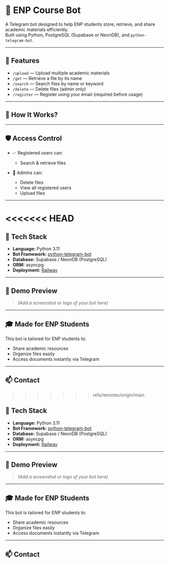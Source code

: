 # 🤖 ENP Course Bot

A Telegram bot designed to help ENP students store, retrieve, and share academic materials efficiently.  
Built using Python, PostgreSQL (Supabase or NeonDB), and `python-telegram-bot`.

---

## 📌 Features

- `/upload` — Upload multiple academic materials  
- `/get` — Retrieve a file by its name  
- `/search` — Search files by name or keyword  
- `/delete` — Delete files (admin only)  
- `/register` — Register using your email (required before usage)

---

## 🧠 How It Works?


---

## 🛡️ Access Control

- ✅ Registered users can:

  - Search & retrieve files  

- 🔐 Admins can:  
  - Delete files  
  - View all registered users  
  - Upload files 
---
<<<<<<< HEAD
=======

## 🚀 Tech Stack

- **Language:** Python 3.11  
- **Bot Framework:** [python-telegram-bot](https://github.com/python-telegram-bot/python-telegram-bot)  
- **Database:** Supabase / NeonDB (PostgreSQL)  
- **ORM:** asyncpg  
- **Deployment:** [Railway](https://railway.app)  

---

## 📸 Demo Preview

> *(Add a screenshot or logo of your bot here)*

---

## 🎓 Made for ENP Students

This bot is tailored for ENP students to:

- Share academic resources  
- Organize files easily  
- Access documents instantly via Telegram

---

## 📫 Contact
>>>>>>> refs/remotes/origin/main

## 🚀 Tech Stack

- **Language:** Python 3.11  
- **Bot Framework:** [python-telegram-bot](https://github.com/python-telegram-bot/python-telegram-bot)  
- **Database:** Supabase / NeonDB (PostgreSQL)  
- **ORM:** asyncpg  
- **Deployment:** [Railway](https://railway.app)  

---

## 📸 Demo Preview

> *(Add a screenshot or logo of your bot here)*

---

## 🎓 Made for ENP Students

This bot is tailored for ENP students to:

- Share academic resources  
- Organize files easily  
- Access documents instantly via Telegram

---

## 📫 Contact
